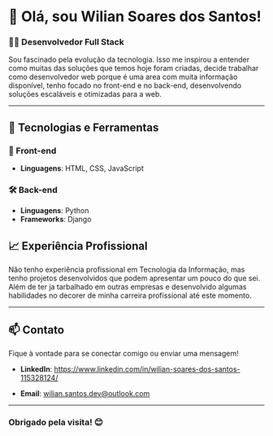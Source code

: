 # 👋 Olá, sou Wilian Soares dos Santos!

### 👨‍💻 Desenvolvedor Full Stack

Sou fascinado pela evolução da tecnologia. Isso me inspirou a entender como muitas das soluções que temos hoje foram criadas, decide trabalhar como desenvolvedor web porque é uma area com muita informação disponível, tenho focado no front-end e no back-end, desenvolvendo soluções escaláveis e otimizadas para a web.

---

## 🔧 Tecnologias e Ferramentas

### 🚀 Front-end
- **Linguagens**: HTML, CSS, JavaScript
<!-- - **Frameworks**: React, Angular, Vue.js
- **Bibliotecas**: Redux, Tailwind CSS, Bootstrap -->

### 🛠 Back-end
- **Linguagens**: Python
- **Frameworks**: Django
<!-- - **Banco de Dados**: MySQL, PostgreSQL, MongoDB -->

<!-- ### ☁️ Infraestrutura e DevOps
- Docker, Kubernetes, AWS, Azure
- CI/CD com GitHub Actions, Jenkins

--- -->

## 📈 Experiência Profissional

Não tenho experiência profissional em Tecnologia da Informação, mas tenho projetos desenvolvidos que podem apresentar um pouco do que sei. Além de ter ja tarbalhado em outras empresas e desenvolvido algumas habilidades no decorer de minha carreira profissional até este momento.
<!-- 
- Desenvolvimento de APIs RESTful e GraphQL
- Integração de sistemas de autenticação, pagamento e outros serviços
- Testes unitários e integração contínua para garantir a qualidade do código -->

---

<!-- ## 📚 Projetos

Aqui estão alguns projetos em que tenho trabalhado:
- **[Projeto 1](link)**: breve descrição.
- **[Projeto 2](link)**: breve descrição.
- **[Projeto 3](link)**: breve descrição.

--- -->

## 📫 Contato

Fique à vontade para se conectar comigo ou enviar uma mensagem! 

- **LinkedIn**: https://www.linkedin.com/in/wilian-soares-dos-santos-115328124/
<!-- - **Portfólio**: [Seu Portfólio](link) -->
- **Email**: wilian.santos.dev@outlook.com

---

### Obrigado pela visita! 😊
